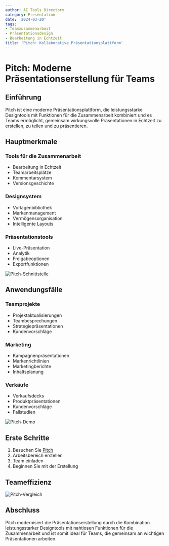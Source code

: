 ```yaml
---
author: AI Tools Directory
category: Presentation
date: '2024-03-20'
tags:
- Teamzusammenarbeit
- Präsentationsdesign
- Bearbeitung in Echtzeit
title: 'Pitch: Kollaborative Präsentationsplattform'
---
```


# Pitch: Moderne Präsentationserstellung für Teams

## Einführung

Pitch ist eine moderne Präsentationsplattform, die leistungsstarke Designtools mit Funktionen für die Zusammenarbeit kombiniert und es Teams ermöglicht, gemeinsam wirkungsvolle Präsentationen in Echtzeit zu erstellen, zu teilen und zu präsentieren.

## Hauptmerkmale

### Tools für die Zusammenarbeit
- Bearbeitung in Echtzeit
- Teamarbeitsplätze
- Kommentarsystem
- Versionsgeschichte

### Designsystem
- Vorlagenbibliothek
- Markenmanagement
- Vermögensorganisation
- Intelligente Layouts

### Präsentationstools
- Live-Präsentation
- Analytik
- Freigabeoptionen
- Exportfunktionen

![Pitch-Schnittstelle](/imgs/pitch/interface.jpg)

## Anwendungsfälle

### Teamprojekte
- Projektaktualisierungen
- Teambesprechungen
- Strategiepräsentationen
- Kundenvorschläge

### Marketing
- Kampagnenpräsentationen
- Markenrichtlinien
- Marketingberichte
- Inhaltsplanung

### Verkäufe
- Verkaufsdecks
- Produktpräsentationen
- Kundenvorschläge
- Fallstudien

![Pitch-Demo](/imgs/pitch/demo.jpg)

## Erste Schritte

1. Besuchen Sie [Pitch](https://pitch.com)
2. Arbeitsbereich erstellen
3. Team einladen
4. Beginnen Sie mit der Erstellung

## Teameffizienz

![Pitch-Vergleich](/imgs/pitch/comparison.jpg)

## Abschluss

Pitch modernisiert die Präsentationserstellung durch die Kombination leistungsstarker Designtools mit nahtlosen Funktionen für die Zusammenarbeit und ist somit ideal für Teams, die gemeinsam an wichtigen Präsentationen arbeiten.